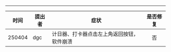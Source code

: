 ___

| 时间     | 提出者 | 症状                    | 是否修复 |
| ------ | --- | --------------------- | :--: |
| 250404 | dgc | 计日器、打卡器点击左上角返回按钮，软件崩溃 |  否   |
